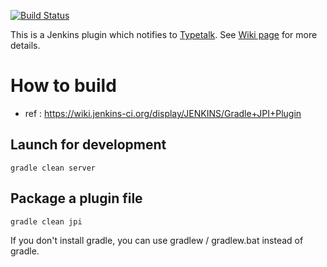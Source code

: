 [![Build Status](https://jenkins.ci.cloudbees.com/job/plugins/job/typetalk-plugin/badge/icon)](https://jenkins.ci.cloudbees.com/job/plugins/job/typetalk-plugin/)

This is a Jenkins plugin which notifies to [Typetalk](https://typetalk.in/).
See [Wiki page](https://wiki.jenkins-ci.org/display/JENKINS/Typetalk+Plugin) for more details.

# How to build
- ref : https://wiki.jenkins-ci.org/display/JENKINS/Gradle+JPI+Plugin

## Launch for development

```
gradle clean server
```

## Package a plugin file

```
gradle clean jpi
```

If you don't install gradle, you can use gradlew / gradlew.bat instead of gradle.
